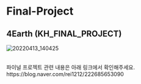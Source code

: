 # Final-Project
<h2>4Earth (KH_FINAL_PROJECT)</h2>

![20220413_140425](https://user-images.githubusercontent.com/75795444/163104270-5c246326-bc09-4f1e-9699-b9b0deb2b945.png)

<br>
파이널 프로젝트 관련 내용은 아래 링크에서 확인해주세요. <br>
https://blog.naver.com/rei1212/222685653090
